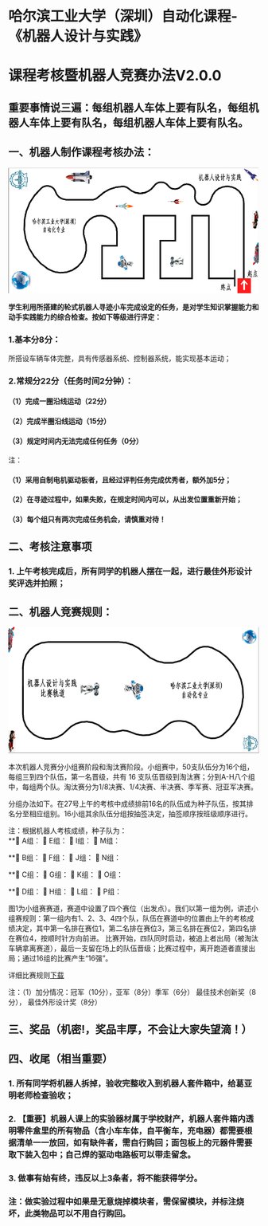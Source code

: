 
# 哈尔滨工业大学（深圳）自动化课程-《机器人设计与实践》
# 课程考核暨机器人竞赛办法V2.0.0

## 重要事情说三遍：每组机器人车体上要有队名，每组机器人车体上要有队名，每组机器人车体上要有队名。
## 一、机器人制作课程考核办法：
![考核赛道](https://github.com/HITSZ-NRSL/HITSZ-AutoCourses/raw/master/robotDesignPractice/assessmentrules/examlane.png)

**学生利用所搭建的轮式机器人寻迹小车完成设定的任务，是对学生知识掌握能力和动手实践能力的综合检查。按如下等级进行评定：**
### 1.基本分8分：
所搭设车辆车体完整，具有传感器系统、控制器系统，能实现基本运动；
### 2.常规分22分（任务时间2分钟）：
#### （1）完成一圈沿线运动（22分）
#### （2）完成半圈沿线运动（15分）
#### （3）规定时间内无法完成任何任务（0分）
注：
#### （1）采用自制电机驱动板者，且经过评判任务完成优秀者，额外加5分；
#### （2）在寻迹过程中，如果失败，在规定时间内可以，从出发位置重新开始；
#### （3）每个组只有两次完成任务机会，请慎重对待！

## 二、考核注意事项
### 1. 上午考核完成后，所有同学的机器人摆在一起，进行最佳外形设计奖评选并拍照；

## 二、机器人竞赛规则：
![竞速赛道](https://github.com/HITSZ-NRSL/HITSZ-AutoCourses/raw/master/robotDesignPractice/assessmentrules/racelane.png)

本次机器人竞赛分小组赛阶段和淘汰赛阶段。小组赛中，50支队伍分为16个组，每组三到四个队伍，第一名晋级，共有 16 支队伍晋级到淘汰赛；分到A-H八个组中，每组两个队。淘汰赛分为1/8决赛、1/4决赛、半决赛、季军赛、冠亚军决赛。

分组办法如下。在27号上午的考核中成绩排前16名的队伍成为种子队伍，按其排名分至相应组别。16小组其余队伍分组按抽签决定，抽签顺序按班级顺序进行。

注：根据机器人考核成绩，种子队为：  
** A组：         E组：   I组：    M组： 

** B组：         F组：   J组：    N组： 

** C组：         G组：   K组：    O组：

** D组：         H组：   L组：    P组：

图1为小组赛赛道，赛道中设置了四个赛位（出发点）。我们以第一组为例，讲述小组赛规则：第一组内有1、2、3、4四个队，队伍在赛道中的位置由上午的考核成绩决定，其中第一名排在赛位1，第二名排在赛位3，第三名排在赛位2，第四名排在赛位4，按顺时针方向前进。
比赛开始，四队同时启动，被追上者出局（被淘汰车辆拿离赛道），最后一支留在场上的队伍晋级；比赛过程中，离开跑道者直接出局；通过16组的比赛产生“16强”。

详细比赛规则[下载](https://github.com/HITSZ-NRSL/HITSZ-AutoCourses/raw/master/robotDesignPractice/assessmentrules/rules2019.pdf)

注：（1）加分情况：冠军（10分），亚军（8分）季军（6分） 最佳技术创新奖（8分）， 最佳外形设计奖（8分）

## 三、奖品（机密!，奖品丰厚，不会让大家失望滴！）

## 四、收尾（相当重要）
### 1. 所有同学将机器人拆掉，验收完整收入到机器人套件箱中，给葛亚明老师检查验收；
### 2. 【重要】机器人课上的实验器材属于学校财产，机器人套件箱内透明零件盒里的所有物品（含小车车体，自平衡车，充电器）都需要根据清单一一放回，如有缺件者，需自行购回；面包板上的元器件需要取下装入包中；自己焊的驱动电路板可以带走留念。
### 3. 做事有始有终，违反以上3条者，将不能获得学分。
### 注：做实验过程中如果是无意烧掉模块者，需保留模块，并标注烧坏，此类物品可以不用自行购回。

